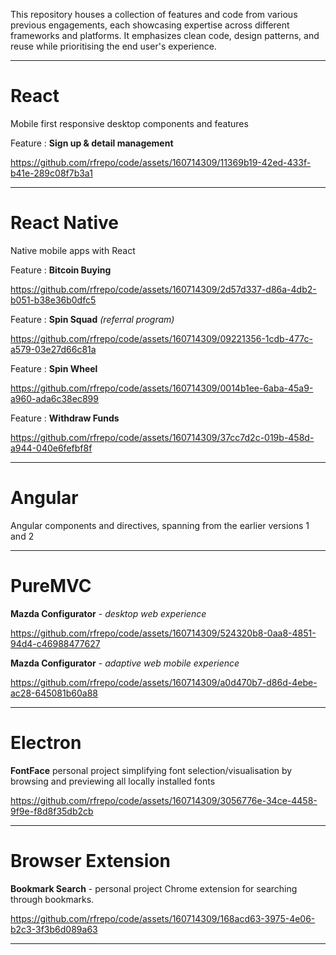 
This repository houses a collection of features and code from various previous engagements, each showcasing expertise across different frameworks and platforms. It emphasizes clean code, design patterns, and reuse while prioritising the end user's experience.
___

# React 
Mobile first responsive desktop components and features

Feature : **Sign up & detail management**

https://github.com/rfrepo/code/assets/160714309/11369b19-42ed-433f-b41e-289c08f7b3a1
___
# React Native 
Native mobile apps with React

Feature : **Bitcoin Buying**

https://github.com/rfrepo/code/assets/160714309/2d57d337-d86a-4db2-b051-b38e36b0dfc5

Feature : __Spin Squad__ *(referral program)*

https://github.com/rfrepo/code/assets/160714309/09221356-1cdb-477c-a579-03e27d66c81a

Feature : __Spin Wheel__

https://github.com/rfrepo/code/assets/160714309/0014b1ee-6aba-45a9-a960-ada6c38ec899

Feature : __Withdraw Funds__

https://github.com/rfrepo/code/assets/160714309/37cc7d2c-019b-458d-a944-040e6fefbf8f
___

# Angular

Angular components and directives, spanning from the earlier versions 1 and 2
___

# PureMVC

__Mazda Configurator__ - *desktop web experience*

https://github.com/rfrepo/code/assets/160714309/524320b8-0aa8-4851-94d4-c46988477627

__Mazda Configurator__ - *adaptive web mobile experience*

https://github.com/rfrepo/code/assets/160714309/a0d470b7-d86d-4ebe-ac28-645081b60a88

___
# Electron

__FontFace__ personal project simplifying font selection/visualisation by browsing and previewing all locally installed fonts

https://github.com/rfrepo/code/assets/160714309/3056776e-34ce-4458-9f9e-f8d8f35db2cb

___
# Browser Extension

__Bookmark Search__ - personal project Chrome extension for searching through bookmarks.

https://github.com/rfrepo/code/assets/160714309/168acd63-3975-4e06-b2c3-3f3b6d089a63
___
